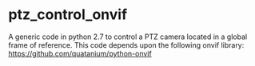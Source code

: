 # ptz_control_onvif
A generic code in python 2.7 to control a PTZ camera located in a global frame of reference.
This code depends upon the following onvif library:
https://github.com/quatanium/python-onvif
